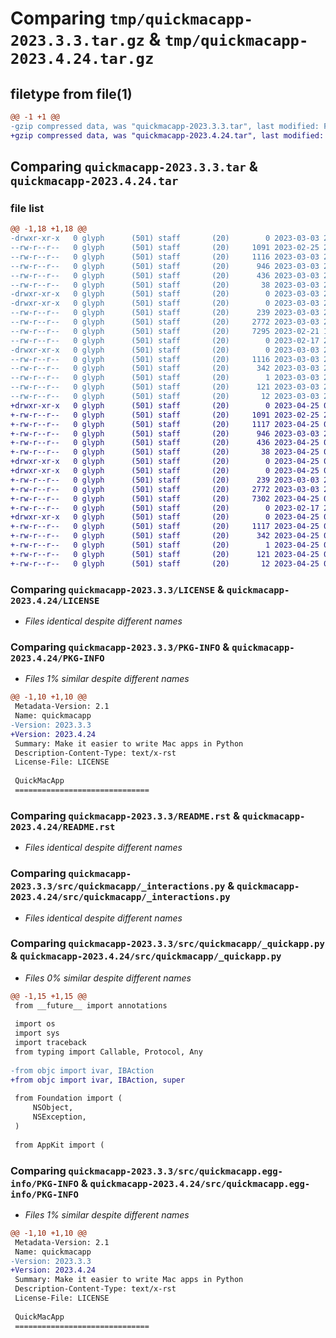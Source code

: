 # Comparing `tmp/quickmacapp-2023.3.3.tar.gz` & `tmp/quickmacapp-2023.4.24.tar.gz`

## filetype from file(1)

```diff
@@ -1 +1 @@
-gzip compressed data, was "quickmacapp-2023.3.3.tar", last modified: Fri Mar  3 23:05:43 2023, max compression
+gzip compressed data, was "quickmacapp-2023.4.24.tar", last modified: Tue Apr 25 04:17:31 2023, max compression
```

## Comparing `quickmacapp-2023.3.3.tar` & `quickmacapp-2023.4.24.tar`

### file list

```diff
@@ -1,18 +1,18 @@
-drwxr-xr-x   0 glyph      (501) staff       (20)        0 2023-03-03 23:05:43.588878 quickmacapp-2023.3.3/
--rw-r--r--   0 glyph      (501) staff       (20)     1091 2023-02-25 20:48:24.000000 quickmacapp-2023.3.3/LICENSE
--rw-r--r--   0 glyph      (501) staff       (20)     1116 2023-03-03 23:05:43.588772 quickmacapp-2023.3.3/PKG-INFO
--rw-r--r--   0 glyph      (501) staff       (20)      946 2023-03-03 22:58:15.000000 quickmacapp-2023.3.3/README.rst
--rw-r--r--   0 glyph      (501) staff       (20)      436 2023-03-03 22:52:37.000000 quickmacapp-2023.3.3/pyproject.toml
--rw-r--r--   0 glyph      (501) staff       (20)       38 2023-03-03 23:05:43.588908 quickmacapp-2023.3.3/setup.cfg
-drwxr-xr-x   0 glyph      (501) staff       (20)        0 2023-03-03 23:05:43.587339 quickmacapp-2023.3.3/src/
-drwxr-xr-x   0 glyph      (501) staff       (20)        0 2023-03-03 23:05:43.588126 quickmacapp-2023.3.3/src/quickmacapp/
--rw-r--r--   0 glyph      (501) staff       (20)      239 2023-03-03 22:37:22.000000 quickmacapp-2023.3.3/src/quickmacapp/__init__.py
--rw-r--r--   0 glyph      (501) staff       (20)     2772 2023-03-03 22:47:00.000000 quickmacapp-2023.3.3/src/quickmacapp/_interactions.py
--rw-r--r--   0 glyph      (501) staff       (20)     7295 2023-02-21 18:03:27.000000 quickmacapp-2023.3.3/src/quickmacapp/_quickapp.py
--rw-r--r--   0 glyph      (501) staff       (20)        0 2023-02-17 22:57:07.000000 quickmacapp-2023.3.3/src/quickmacapp/py.typed
-drwxr-xr-x   0 glyph      (501) staff       (20)        0 2023-03-03 23:05:43.588638 quickmacapp-2023.3.3/src/quickmacapp.egg-info/
--rw-r--r--   0 glyph      (501) staff       (20)     1116 2023-03-03 23:05:43.000000 quickmacapp-2023.3.3/src/quickmacapp.egg-info/PKG-INFO
--rw-r--r--   0 glyph      (501) staff       (20)      342 2023-03-03 23:05:43.000000 quickmacapp-2023.3.3/src/quickmacapp.egg-info/SOURCES.txt
--rw-r--r--   0 glyph      (501) staff       (20)        1 2023-03-03 23:05:43.000000 quickmacapp-2023.3.3/src/quickmacapp.egg-info/dependency_links.txt
--rw-r--r--   0 glyph      (501) staff       (20)      121 2023-03-03 23:05:43.000000 quickmacapp-2023.3.3/src/quickmacapp.egg-info/requires.txt
--rw-r--r--   0 glyph      (501) staff       (20)       12 2023-03-03 23:05:43.000000 quickmacapp-2023.3.3/src/quickmacapp.egg-info/top_level.txt
+drwxr-xr-x   0 glyph      (501) staff       (20)        0 2023-04-25 04:17:31.791349 quickmacapp-2023.4.24/
+-rw-r--r--   0 glyph      (501) staff       (20)     1091 2023-02-25 20:48:24.000000 quickmacapp-2023.4.24/LICENSE
+-rw-r--r--   0 glyph      (501) staff       (20)     1117 2023-04-25 04:17:31.791246 quickmacapp-2023.4.24/PKG-INFO
+-rw-r--r--   0 glyph      (501) staff       (20)      946 2023-03-03 22:58:15.000000 quickmacapp-2023.4.24/README.rst
+-rw-r--r--   0 glyph      (501) staff       (20)      436 2023-04-25 04:15:57.000000 quickmacapp-2023.4.24/pyproject.toml
+-rw-r--r--   0 glyph      (501) staff       (20)       38 2023-04-25 04:17:31.791379 quickmacapp-2023.4.24/setup.cfg
+drwxr-xr-x   0 glyph      (501) staff       (20)        0 2023-04-25 04:17:31.789788 quickmacapp-2023.4.24/src/
+drwxr-xr-x   0 glyph      (501) staff       (20)        0 2023-04-25 04:17:31.790594 quickmacapp-2023.4.24/src/quickmacapp/
+-rw-r--r--   0 glyph      (501) staff       (20)      239 2023-03-03 22:37:22.000000 quickmacapp-2023.4.24/src/quickmacapp/__init__.py
+-rw-r--r--   0 glyph      (501) staff       (20)     2772 2023-03-03 22:47:00.000000 quickmacapp-2023.4.24/src/quickmacapp/_interactions.py
+-rw-r--r--   0 glyph      (501) staff       (20)     7302 2023-04-25 04:14:08.000000 quickmacapp-2023.4.24/src/quickmacapp/_quickapp.py
+-rw-r--r--   0 glyph      (501) staff       (20)        0 2023-02-17 22:57:07.000000 quickmacapp-2023.4.24/src/quickmacapp/py.typed
+drwxr-xr-x   0 glyph      (501) staff       (20)        0 2023-04-25 04:17:31.791108 quickmacapp-2023.4.24/src/quickmacapp.egg-info/
+-rw-r--r--   0 glyph      (501) staff       (20)     1117 2023-04-25 04:17:31.000000 quickmacapp-2023.4.24/src/quickmacapp.egg-info/PKG-INFO
+-rw-r--r--   0 glyph      (501) staff       (20)      342 2023-04-25 04:17:31.000000 quickmacapp-2023.4.24/src/quickmacapp.egg-info/SOURCES.txt
+-rw-r--r--   0 glyph      (501) staff       (20)        1 2023-04-25 04:17:31.000000 quickmacapp-2023.4.24/src/quickmacapp.egg-info/dependency_links.txt
+-rw-r--r--   0 glyph      (501) staff       (20)      121 2023-04-25 04:17:31.000000 quickmacapp-2023.4.24/src/quickmacapp.egg-info/requires.txt
+-rw-r--r--   0 glyph      (501) staff       (20)       12 2023-04-25 04:17:31.000000 quickmacapp-2023.4.24/src/quickmacapp.egg-info/top_level.txt
```

### Comparing `quickmacapp-2023.3.3/LICENSE` & `quickmacapp-2023.4.24/LICENSE`

 * *Files identical despite different names*

### Comparing `quickmacapp-2023.3.3/PKG-INFO` & `quickmacapp-2023.4.24/PKG-INFO`

 * *Files 1% similar despite different names*

```diff
@@ -1,10 +1,10 @@
 Metadata-Version: 2.1
 Name: quickmacapp
-Version: 2023.3.3
+Version: 2023.4.24
 Summary: Make it easier to write Mac apps in Python
 Description-Content-Type: text/x-rst
 License-File: LICENSE
 
 QuickMacApp
 ==============================
```

### Comparing `quickmacapp-2023.3.3/README.rst` & `quickmacapp-2023.4.24/README.rst`

 * *Files identical despite different names*

### Comparing `quickmacapp-2023.3.3/src/quickmacapp/_interactions.py` & `quickmacapp-2023.4.24/src/quickmacapp/_interactions.py`

 * *Files identical despite different names*

### Comparing `quickmacapp-2023.3.3/src/quickmacapp/_quickapp.py` & `quickmacapp-2023.4.24/src/quickmacapp/_quickapp.py`

 * *Files 0% similar despite different names*

```diff
@@ -1,15 +1,15 @@
 from __future__ import annotations
 
 import os
 import sys
 import traceback
 from typing import Callable, Protocol, Any
 
-from objc import ivar, IBAction
+from objc import ivar, IBAction, super
 
 from Foundation import (
     NSObject,
     NSException,
 )
 
 from AppKit import (
```

### Comparing `quickmacapp-2023.3.3/src/quickmacapp.egg-info/PKG-INFO` & `quickmacapp-2023.4.24/src/quickmacapp.egg-info/PKG-INFO`

 * *Files 1% similar despite different names*

```diff
@@ -1,10 +1,10 @@
 Metadata-Version: 2.1
 Name: quickmacapp
-Version: 2023.3.3
+Version: 2023.4.24
 Summary: Make it easier to write Mac apps in Python
 Description-Content-Type: text/x-rst
 License-File: LICENSE
 
 QuickMacApp
 ==============================
```

